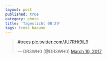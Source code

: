 ```yaml
---
layout: post
published: true
category: photo
title: 'Tageslicht 08:29'
tags: trees baeume
---
```

<blockquote class="twitter-tweet"><p lang="und" dir="ltr"><a href="https://twitter.com/hashtag/trees?src=hash">#trees</a> <a href="https://t.co/JU7RHt9iL9">pic.twitter.com/JU7RHt9iL9</a></p>&mdash; DR3WH0 (@DR3WH0) <a href="https://twitter.com/DR3WH0/status/840208042180411392">March 10, 2017</a></blockquote>
<script async src="//platform.twitter.com/widgets.js" charset="utf-8"></script>
